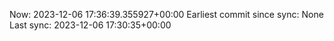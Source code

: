 Now: 2023-12-06 17:36:39.355927+00:00 Earliest commit since sync: None Last sync: 2023-12-06 17:30:35+00:00
